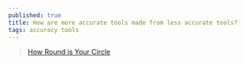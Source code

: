 ```yaml
---
published: true
title: How are more accurate tools made from less accurate tools?
tags: accuracy tools
---
```

> [How Round is Your Circle](https://www.youtube.com/watch?v=UfACxH7liew)
